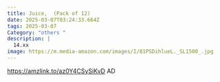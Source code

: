 ```yaml
---
title: Juice,  (Pack of 12)
date: 2025-03-07T03:24:33.664Z
tags: 2025-03-07
Category: "others "
description: |
  14.xx 
image: https://m.media-amazon.com/images/I/81PSDihlueL._SL1500_.jpg
---
```

https://amzlink.to/az0Y4CSySiKvD   AD